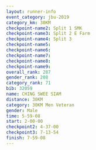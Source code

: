 ```yaml
---
layout: runner-info 
event_category: jbu-2019 
category_km: 30KM 
checkpoint-name2: Split 1 SMK 
checkpoint-name3: Split 2 E Farm 
checkpoint-name4: Split 3 
checkpoint-name5: 
checkpoint-name6: 
checkpoint-name7: 
checkpoint-name8: 
checkpoint-name9: 
overall_rank: 287
gender_rank: 208
category_rank: 71
bib: 32059
name: CHING SWEE SIAM
distance: 30KM
category: 30KM Men Veteran
gender: Male
time: 5-59-08
start: 2-00-00
checkpoint2: 4-37-00
checkpoint3: 7-13-54
finish: 7-59-08
---
```

